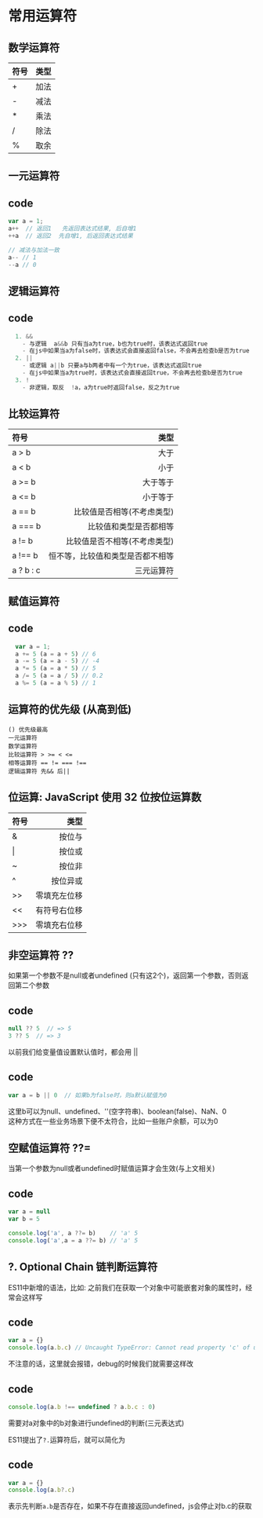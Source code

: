 # 常用运算符

## 数学运算符
|   符号  | 类型  |
|  :----  | ----:  |
|   +    | 加法   |
|   -    | 减法   |
|   *    | 乘法   |
|   /    | 除法   |
|   %    | 取余   |

## 一元运算符
## code
```javascript
var a = 1;
a++  // 返回1   先返回表达式结果, 后自增1
++a  // 返回2  先自增1, 后返回表达式结果

// 减法与加法一致
a-- // 1
--a // 0
```

## 逻辑运算符
## code
```javascript
  1. &&
    - 与逻辑  a&&b 只有当a为true，b也为true时，该表达式返回true
    - 在js中如果当a为false时，该表达式会直接返回false，不会再去检查b是否为true
  2. ||
    - 或逻辑 a||b 只要a与b两者中有一个为true，该表达式返回true
    - 在js中如果当a为true时，该表达式会直接返回true，不会再去检查b是否为true
  3. !
    - 非逻辑，取反  !a，a为true时返回false，反之为true
```

## 比较运算符
|   符号  | 类型  |
|  :----  | ----:  |
|  a > b   | 大于   |
|  a < b   | 小于   |
|  a >= b   | 大于等于   |
|  a <= b  | 小于等于   |
|  a == b   | 比较值是否相等(不考虑类型)   |
|  a === b   | 比较值和类型是否都相等  |
|  a != b  | 比较值是否不相等(不考虑类型)  |
|  a !== b    | 恒不等，比较值和类型是否都不相等  |
|  a ? b : c   | 三元运算符  |

## 赋值运算符
## code
```javascript
  var a = 1;
  a += 5 (a = a + 5) // 6
  a -= 5 (a = a - 5) // -4
  a *= 5 (a = a * 5) // 5
  a /= 5 (a = a / 5) // 0.2
  a %= 5 (a = a % 5) // 1
```

## 运算符的优先级 (从高到低)
```
() 优先级最高
一元运算符
数学运算符
比较运算符 > >= < <=
相等运算符 == != === !==
逻辑运算符 先&& 后||
```

## 位运算: JavaScript 使用 32 位按位运算数
|   符号  | 类型  |
|  :----  | ----:  |
|   &    | 按位与   |
|   \|    | 按位或   |
|   ~    | 按位非   |
|   ^    | 按位异或   |
|   >>    | 零填充左位移   |
|   <<    | 有符号右位移   |
|   >>>    | 零填充右位移   |


## 非空运算符 ??

如果第一个参数不是null或者undefined (只有这2个)，返回第一个参数，否则返回第二个参数    
## code
```javascript
null ?? 5  // => 5
3 ?? 5  // => 3
```

以前我们给变量值设置默认值时，都会用 ||
## code
```javascript
var a = b || 0  // 如果b为false时，则a默认赋值为0
```
这里b可以为null、undefined、''(空字符串)、boolean(false)、NaN、0   
这种方式在一些业务场景下便不太符合，比如一些账户余额，可以为0

## 空赋值运算符 ??=
当第一个参数为null或者undefined时赋值运算才会生效(与上文相关)
## code
```javascript
var a = null
var b = 5

console.log('a', a ??= b)    // 'a' 5
console.log('a',a = a ??= b) // 'a' 5
```

## ?. Optional Chain 链判断运算符
ES11中新增的语法，比如: 
之前我们在获取一个对象中可能嵌套对象的属性时，经常会这样写
## code
```javascript
var a = {}
console.log(a.b.c) // Uncaught TypeError: Cannot read property 'c' of undefined
```
不注意的话，这里就会报错，debug的时候我们就需要这样改
## code
```javascript
console.log(a.b !== undefined ? a.b.c : 0)
```
需要对a对象中的b对象进行undefined的判断(三元表达式)  

ES11提出了`?.`运算符后，就可以简化为
## code
```javascript
var a = {}
console.log(a.b?.c)
```
表示先判断`a.b`是否存在，如果不存在直接返回undefined，js会停止对b.c的获取

